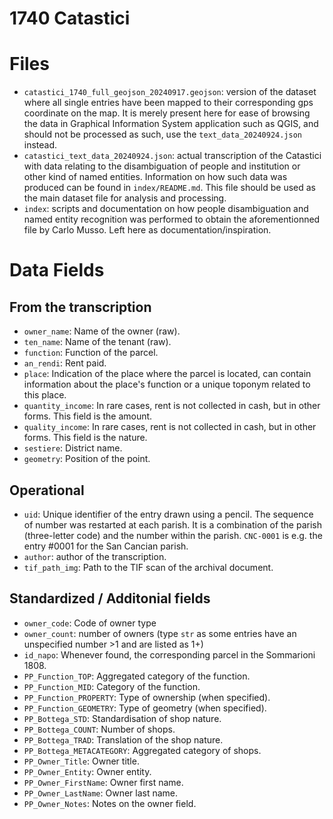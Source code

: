# 1740 Catastici

# Files
* `catastici_1740_full_geojson_20240917.geojson`: version of the dataset where all single entries have been mapped to their corresponding gps coordinate on the map. It is merely present here for ease of browsing the data in Graphical Information System application such as QGIS, and should not be processed as such, use the `text_data_20240924.json` instead.
* `catastici_text_data_20240924.json`: actual transcription of the Catastici with data relating to the disambiguation of people and institution or other kind of named entities. Information on how such data was produced can be found in `index/README.md`. This file should be used as the main dataset file for analysis and processing.
* `index`: scripts and documentation on how people disambiguation and named entity recognition was performed to obtain the aforementionned file by Carlo Musso. Left here as documentation/inspiration.


# Data Fields

## From the transcription

-  `owner_name`: Name of the owner (raw).
-  `ten_name`: Name of the tenant (raw).
-  `function`: Function of the parcel.
-  `an_rendi`: Rent paid.
-  `place`: Indication of the place where the parcel is located, can contain information about the place's function or a unique toponym related to this place.
- `quantity_income`: In rare cases, rent is not collected in cash, but in other forms. This field is the amount.
- `quality_income`: In rare cases, rent is not collected in cash, but in other forms. This field is the nature.
- `sestiere`: District name.
- `geometry`: Position of the point.

  
## Operational

- `uid`: Unique identifier of the entry drawn using a pencil. The sequence of number was restarted at each parish. It is a combination of the parish (three-letter code) and the number within the parish. `CNC-0001` is e.g. the entry #0001 for the San Cancian parish.
- `author`: author of the transcription.
- `tif_path_img`: Path to the TIF scan of the archival document.

## Standardized / Additonial fields

- `owner_code`: Code of owner type
- `owner_count`: number of owners (type `str` as some entries have an unspecified number >1 and are listed as 1+)
- `id_napo`: Whenever found, the corresponding parcel in the Sommarioni 1808.
- `PP_Function_TOP`: Aggregated category of the function.
- `PP_Function_MID`: Category of the function.
- `PP_Function_PROPERTY`: Type of ownership (when specified).
- `PP_Function_GEOMETRY`: Type of geometry (when specified).
- `PP_Bottega_STD`: Standardisation of shop nature.
- `PP_Bottega_COUNT`: Number of shops.
- `PP_Bottega_TRAD`: Translation of the shop nature.
- `PP_Bottega_METACATEGORY`: Aggregated category of shops.
- `PP_Owner_Title`: Owner title.
- `PP_Owner_Entity`: Owner entity.
- `PP_Owner_FirstName`: Owner first name.
- `PP_Owner_LastName`: Owner last name.
- `PP_Owner_Notes`: Notes on the owner field.
